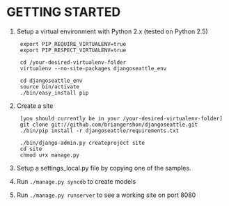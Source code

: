 GETTING STARTED
===============
1. Setup a virtual environment with Python 2.x (tested on Python 2.5)

        export PIP_REQUIRE_VIRTUALENV=true
        export PIP_RESPECT_VIRTUALENV=true
        
        cd /your-desired-virtualenv-folder
        virtualenv --no-site-packages djangoseattle_env
        
        cd djangoseattle_env
        source bin/activate
        ./bin/easy_install pip

2. Create a site

        [you should currently be in your /your-desired-virtualenv-folder]
        git clone git://github.com/briangershon/djangoseattle.git
        ./bin/pip install -r djangoseattle/requirements.txt
        
        ./bin/django-admin.py createproject site
        cd site
        chmod u+x manage.py

3. Setup a settings_local.py file by copying one of the samples.

4. Run `./manage.py syncdb` to create models

5. Run `./manage.py runserver` to see a working site on port 8080

